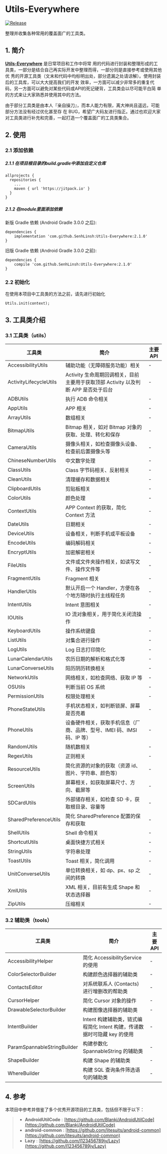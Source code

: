 # Utils-Everywhere

[![Release](https://jitpack.io/v/com.github.SenhLinsh/Utils-Everywhere.svg)](https://jitpack.io/#com.github.SenhLinsh/Utils-Everywhere)

整理并收集各种常用的覆盖面广的工具类。


## 1. 简介

**[Utils-Everywhere](https://github.com/SenhLinsh/Utils-Everywhere)**  是日常项目和工作中将常
用的代码进行封装和整理形成的工具类，一部分是结合自己再实际开发中整理而得，一部分则是直接参考或使用其他优
秀的开源工具类（文末和代码中均标明出处，部分遗漏之处请谅解）。使用封装后的工具库，可以大大提高我们的开发
效率，一方面可以减少非常多的重复代码，另一方面可以避免对某些代码或API的死记硬背，工具类会以尽可能平白简
单的方式来让大家熟悉并使用其中的方法。

由于部分工具类是由本人『亲自操刀』，而本人能力有限，离大神尚且遥远，可能部分方法没有经过优化甚至存
在 BUG，希望广大码友进行指正。通过也欢迎大家对工具类进行补充和完善，一起打造一个覆盖面广的工具类集合。


## 2. 使用

### 2.1 添加依赖

##### 2.1.1 在项目根目录的build.gradle中添加自定义仓库
 ```
 allprojects {
   repositories {
     ...
     maven { url 'https://jitpack.io' }
   }
 }
 ```

##### 2.1.2 在module里面添加依赖
新版 Gradle 依赖 (Android Gradle 3.0.0 之后):

 ```
 dependencies {
     implementation 'com.github.SenhLinsh:Utils-Everywhere:2.1.0'
 }
  ```

旧版 Gradle 依赖 (Android Gradle 3.0.0 之前):

 ```
 dependencies {
     compile 'com.github.SenhLinsh:Utils-Everywhere:2.1.0'
 }
  ```

### 2.2 初始化
在使用本项目中工具类的方法之前，请先进行初始化

 ```
 Utils.init(context);
 ```


## 3. 工具类介绍

### 3.1 工具类（utils）

| 工具类 | 简介 | 主要 API |
| - | - | - |
| AccessibilityUtils | 辅助功能（无障碍服务功能）相关 | - |
| ActivityLifecycleUtils | Activity 生命周期回调相关，目前主要用于获取顶部 Activity 以及判断 APP 是否处于后台 | - |
| ADBUtils | 执行 ADB 命令相关 | - |
| AppUtils | APP 相关 | - |
| ArrayUtils | 数组相关 | - |
| BitmapUtils | Bitmap 相关，如对 Bitmap 对象的获取、处理、转化和保存 | - |
| CameraUtils | 摄像头相关，如检查摄像头设备、检查前后置摄像头等 | - |
| ChineseNumberUtils | 中文数字处理 | - |
| ClassUtils | Class 字节码相关、反射相关 | - |
| CleanUtils | 清理缓存和数据相关 | - |
| ClipboardUtils | 剪贴板相关 | - |
| ColorUtils | 颜色处理 | - |
| ContextUtils | APP Context 的获取，简化 Context 方法 | - |
| DateUtils | 日期相关 | - |
| DeviceUtils | 设备相关，判断手机或平板设备 | - |
| EncodeUtils | 编码解码相关 | - |
| EncryptUtils | 加密解密相关 | - |
| FileUtils | 文件或文件夹操作相关，如读写文件、操作文件等 | - |
| FragmentUtils | Fragment 相关 | - |
| HandlerUtils | 默认开启一个 Handler，方便在各个地方随时执行主线程任务 | - |
| IntentUtils | Intent 意图相关 | - |
| IOUtils | IO 流对象相关，用于简化关闭流操作 | - |
| KeyboardUtils | 操作系统键盘 | - |
| ListUtils | 对集合进行操作 | - |
| LogUtils | Log 日志打印简化 | - |
| LunarCalendarUtils | 农历日期的解析和格式化等 | - |
| LunarConverseUtils | 阳历阴历转换相关 | - |
| NetworkUtils | 网络相关，如检查网络、获取 IP 等 | - |
| OSUtils | 判断当前 OS 系统 | - |
| PermissionUtils | 权限处理相关 | - |
| PhoneStateUtils | 手机状态相关，如判断锁屏、屏幕是否亮着 | - |
| PhoneUtils | 设备硬件相关，获取手机信息（厂商、品牌、型号、IMEI 码、IMSI 码、IP 等） | - |
| RandomUtils | 随机数相关 | - |
| RegexUtils | 正则相关 | - |
| ResourceUtils | 简化资源的对象的获取（资源 id、图片、字符串、颜色等） | - |
| ScreenUtils | 屏幕相关，如获取屏幕尺寸、方向、截屏等 | - |
| SDCardUtils | 外部储存相关，如检查 SD 卡，获取根目录、容量等 | - |
| SharedPreferenceUtils | 简化 SharedPreference 配置的保存和获取 | - |
| ShellUtils | Shell 命令相关 | - |
| ShortcutUtils | 桌面快捷方式相关 | - |
| StringUtils | 字符串处理 | - |
| ToastUtils | Toast 相关，简化调用 | - |
| UnitConverseUtils | 单位转换相关，如 dp、px、sp 之间的转换 | - |
| XmlUtils | XML 相关，目前有生成 Shape 和状态选择器 | - |
| ZipUtils | 压缩相关 | - |

### 3.2 辅助类（tools）

| 工具类 | 简介 | 主要 API |
| - | - | - |
| AccessibilityHelper | 简化 AccessibilityService 的使用 | - |
| ColorSelectorBuilder | 构建颜色选择器的辅助类 | - |
| ContactsEditor | 对系统联系人 (Contacts) 进行增删改的帮助类 | - |
| CursorHelper | 简化 Cursor 对象的操作 | - |
| DrawableSelectorBuilder | 构建图像选择器的辅助类 | - |
| IntentBuilder | Intent 构建辅助类，链式编程简化 Intent 构建，传递数据时可隐藏 key 的使用 | - |
| ParamSpannableStringBuilder | 构建参数化 SpannableString 的辅助类 | - |
| ShapeBuilder | 构建 Shape 的辅助类 | - |
| WhereBuilder | 构建 SQL 查询条件筛选语句的辅助类 | - |


## 4. 参考
本项目中参考并借鉴了多个优秀开源项目的工具类，包括但不限于以下：

> * **AndroidUtilCode** : [https://github.com/Blankj/AndroidUtilCode](https://github.com/Blankj/AndroidUtilCode)
> * **android-common** : [https://github.com/litesuits/android-common](https://github.com/litesuits/android-common)
> * **Lazy** : [https://github.com/l123456789jy/Lazy](https://github.com/l123456789jy/Lazy)
